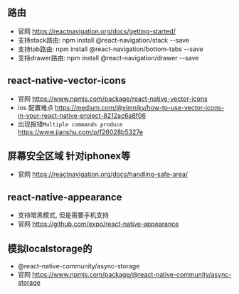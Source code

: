 <!--
 * @Author: lyf
 * @Date: 2020-03-11 15:44:46
 * @LastEditors: lyf
 * @LastEditTime: 2020-03-23 09:38:55
 * @Description: In User Settings Edit
 * @FilePath: /iworkspace/MoreCollections/react-native/依赖.md
 -->
## 路由
* 官网 https://reactnavigation.org/docs/getting-started/
* 支持stack路由: npm install @react-navigation/stack --save
* 支持tab路由: npm install @react-navigation/bottom-tabs --save
* 支持drawer路由: npm install @react-navigation/drawer --save

## react-native-vector-icons
* 官网 https://www.npmjs.com/package/react-native-vector-icons
* ios 配置难点 https://medium.com/@vimniky/how-to-use-vector-icons-in-your-react-native-project-8212ac6a8f06
* 出现报错`Multiple commands produce` https://www.jianshu.com/p/f26028b5327e

## 屏幕安全区域 针对iphonex等
* 官网 https://reactnavigation.org/docs/handling-safe-area/

## react-native-appearance
* 支持暗黑模式, 但是需要手机支持
* 官网 https://github.com/expo/react-native-appearance

## 模拟localstorage的
* @react-native-community/async-storage
* 官网 https://www.npmjs.com/package/@react-native-community/async-storage
